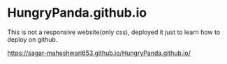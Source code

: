 # HungryPanda.github.io
This is not a responsive website(only css), deployed it just to learn how to deploy on github.

https://sagar-maheshwari653.github.io/HungryPanda.github.io/
